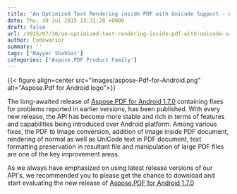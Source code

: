 ```yaml
---
title: 'An Optimized Text Rendering inside PDF with Unicode Support - Android'
date: Thu, 30 Jul 2015 13:31:28 +0000
draft: false
url: /2015/07/30/an-optimized-text-rendering-inside-pdf-with-unicode-support-android/
author: Codewarior
summary: ''
tags: ['Nayyer Shahbaz']
categories: ['Aspose.PDF Product Family']
---
```




{{< figure align=center src="images/aspose-Pdf-for-Android.png" alt="Aspose.Pdf for Android logo">}}


The long-awaited release of [Aspose.PDF for Android 1.7.0][1] containing fixes for problems reported in earlier versions, has been published. With every new release, the API has become more stable and rich in terms of features and capabilities being introduced over Android platform. Among various fixes, the PDF to Image conversion, addition of image inside PDF document, rendering of normal as well as UniCode text in PDF document, text formatting preservation in resultant file and manipulation of large PDF files are one of the key improvement areas.

As we always have emphasized on using latest release versions of our API's, we recommended you to please get the chance to download and start evaluating the new release of [Aspose.PDF for Android 1.7.0][2]




[1]: https://products.aspose.com/pdf/android-java
[2]: https://downloads.aspose.com/pdf/android-java




